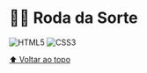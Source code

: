 # 🎡🍀 Roda da Sorte

![HTML5](https://img.shields.io/badge/HTML5-E34F26?style=for-the-badge&logo=html5&logoColor=white)
![CSS3](https://img.shields.io/badge/CSS3-1572B6?style=for-the-badge&logo=css3&logoColor=white)

[⬆ Voltar ao topo](#-roda-da-sorte)
